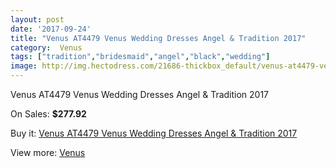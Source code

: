 ```yaml
---
layout: post
date: '2017-09-24'
title: "Venus AT4479 Venus Wedding Dresses Angel & Tradition 2017"
category:  Venus
tags: ["tradition","bridesmaid","angel","black","wedding"]
image: http://img.hectodress.com/21686-thickbox_default/venus-at4479-venus-wedding-dresses-angel-tradition-2013.jpg
---
```

Venus AT4479 Venus Wedding Dresses Angel & Tradition 2017

On Sales: **$277.92**
<a href="https://www.hectodress.com/-venus/10056-venus-at4479-venus-wedding-dresses-angel-tradition-2013.html"><amp-img layout="responsive" width="600" height="600" src="//img.hectodress.com/21686-thickbox_default/venus-at4479-venus-wedding-dresses-angel-tradition-2013.jpg" alt="Venus AT4479 Venus Wedding Dresses Angel & Tradition 2017 0" /></a>
<a href="https://www.hectodress.com/-venus/10056-venus-at4479-venus-wedding-dresses-angel-tradition-2013.html"><amp-img layout="responsive" width="600" height="600" src="//img.hectodress.com/21687-thickbox_default/venus-at4479-venus-wedding-dresses-angel-tradition-2013.jpg" alt="Venus AT4479 Venus Wedding Dresses Angel & Tradition 2017 1" /></a>

Buy it: [Venus AT4479 Venus Wedding Dresses Angel & Tradition 2017](https://www.hectodress.com/-venus/10056-venus-at4479-venus-wedding-dresses-angel-tradition-2013.html "Venus AT4479 Venus Wedding Dresses Angel & Tradition 2017")

View more: [ Venus](https://www.hectodress.com/167--venus " Venus")